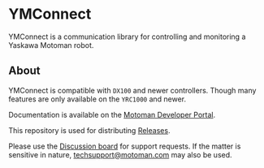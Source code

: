# YMConnect
YMConnect is a communication library for controlling and monitoring a Yaskawa Motoman robot.

## About
YMConnect is compatible with `DX100` and newer controllers. Though many features are only available on the `YRC1000` and newer. 

Documentation is available on the [Motoman Developer Portal](https://developer.motoman.com/en/YMConnect). 

This repository is used for distributing [Releases](https://github.com/Yaskawa-Global/YMConnect/releases).

Please use the [Discussion board](https://github.com/Yaskawa-Global/YMConnect/discussions) for support requests. If the matter is sensitive in nature, techsupport@motoman.com may also be used.
